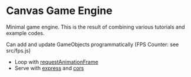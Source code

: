 # Canvas Game Engine
Minimal game engine. This is the result of combining various tutorials and example codes.

Can add and update GameObjects programmatically (FPS Counter: see src/fps.js)

* Loop with [requestAnimationFrame](https://developer.mozilla.org/en-US/docs/Web/API/window/requestAnimationFrame)
* Serve with [express](https://expressjs.com/) and [cors](https://www.npmjs.com/package/cors)
